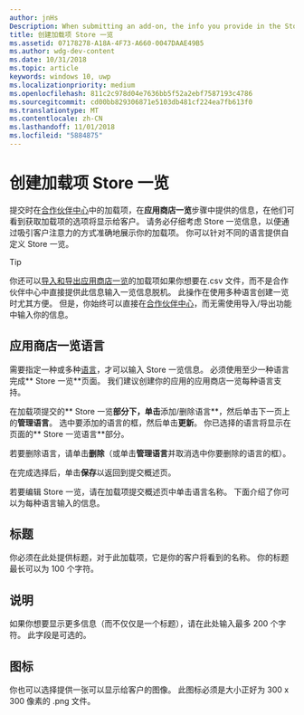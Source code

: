 ```yaml
---
author: jnHs
Description: When submitting an add-on, the info you provide in the Store listings step will be displayed to your customers.
title: 创建加载项 Store 一览
ms.assetid: 07178278-A18A-4F73-A660-0047DAAE49B5
ms.author: wdg-dev-content
ms.date: 10/31/2018
ms.topic: article
keywords: windows 10, uwp
ms.localizationpriority: medium
ms.openlocfilehash: 811c2c978d04e7636bb5f52a2ebf7587193c4786
ms.sourcegitcommit: cd00bb829306871e5103db481cf224ea7fb613f0
ms.translationtype: MT
ms.contentlocale: zh-CN
ms.lasthandoff: 11/01/2018
ms.locfileid: "5884875"
---
```

# <a name="create-add-on-store-listings"></a>创建加载项 Store 一览

提交时在[合作伙伴中心](https://partner.microsoft.com/dashboard)中的加载项，在**应用商店一览**步骤中提供的信息，在他们可看到获取加载项的选项将显示给客户。 请务必仔细考虑 Store 一览信息，以便通过吸引客户注意力的方式准确地展示你的加载项。 你可以针对不同的语言提供自定义 Store 一览。

> [!TIP]
> 你还可以[导入和导出应用商店一览](import-and-export-store-listings.md)的加载项如果你想要在.csv 文件，而不是合作伙伴中心中直接提供此信息输入一览信息脱机。 此操作在使用多种语言创建一览时尤其方便。 但是，你始终可以直接在[合作伙伴中心](https://partner.microsoft.com/dashboard)，而无需使用导入/导出功能中输入你的信息。


## <a name="store-listing-languages"></a>应用商店一览语言

需要指定一种或多种[语言](supported-languages.md)，才可以输入 Store 一览信息。 必须使用至少一种语言完成** Store 一览**页面。 我们建议创建你的应用的应用商店一览每种语言支持。

在加载项提交的** Store 一览**部分下，单击**添加/删除语言**，然后单击下一页上的**管理语言**。 选中要添加的语言的框，然后单击**更新**。 你已选择的语言将显示在页面的** Store 一览语言**部分。

若要删除语言，请单击**删除**（或单击**管理语言**并取消选中你要删除的语言的框）。 

在完成选择后，单击**保存**以返回到提交概述页。

若要编辑 Store 一览，请在加载项提交概述页中单击语言名称。 下面介绍了你可以为每种语言输入的信息。

## <a name="title"></a>标题

你必须在此处提供标题，对于此加载项，它是你的客户将看到的名称。 你的标题最长可以为 100 个字符。

## <a name="description"></a>说明

如果你想要显示更多信息（而不仅仅是一个标题），请在此处输入最多 200 个字符。 此字段是可选的。

## <a name="icon"></a>图标

你也可以选择提供一张可以显示给客户的图像。 此图标必须是大小正好为 300 x 300 像素的 .png 文件。

 

 




